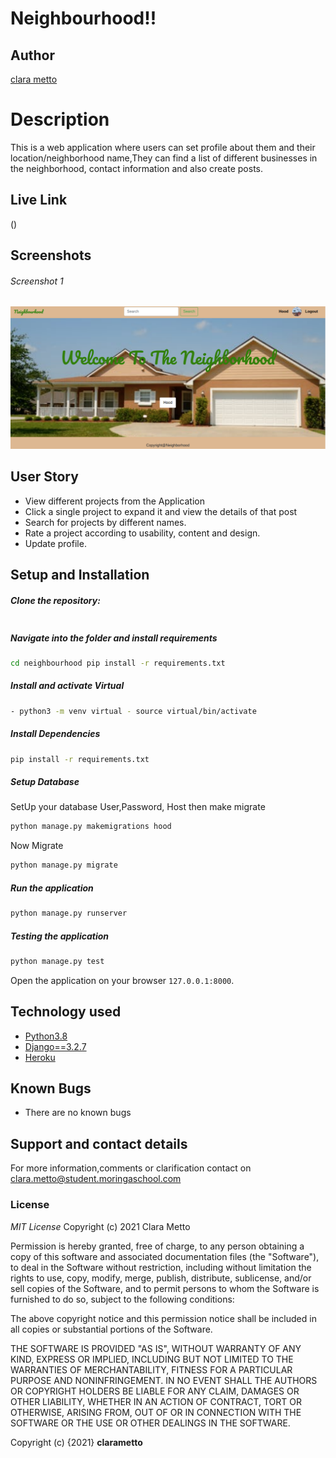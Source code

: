 # Neighbourhood!!
## Author
[clara metto]()
# Description
This is a web application where users can set profile about them and their location/neighborhood name,They can find a list of different businesses in the neighborhood, contact information and also create posts.

##  Live Link
 ()
## Screenshots
###### Screenshot 1

<img src="static/images/Neighbor.png">



## User Story
* View different projects from the Application
* Click a single project to expand it and view the details of that post
* Search for projects by different names.
* Rate a project according to usability, content and design.
* Update profile.
## Setup and Installation
##### Clone the repository:
 ```bash
```
##### Navigate into the folder and install requirements
 ```bash
cd neighbourhood pip install -r requirements.txt
```
##### Install and activate Virtual
 ```bash
- python3 -m venv virtual - source virtual/bin/activate
```
##### Install Dependencies
 ```bash
 pip install -r requirements.txt
```
##### Setup Database
  SetUp your database User,Password, Host then make migrate
 ```bash
python manage.py makemigrations hood
 ```
 Now Migrate
 ```bash
 python manage.py migrate
```
##### Run the application
 ```bash
 python manage.py runserver
```
##### Testing the application
 ```bash
 python manage.py test
```
Open the application on your browser `127.0.0.1:8000`.
## Technology used
* [Python3.8](https://www.python.org/)
* [Django==3.2.7](https://docs.djangoproject.com/en/2.2/)
* [Heroku](https://heroku.com)
## Known Bugs
* There are no known bugs
## Support and contact details
For more information,comments or clarification contact on clara.metto@student.moringaschool.com
### License
*MIT License*
Copyright (c) 2021 Clara Metto

Permission is hereby granted, free of charge, to any person obtaining a copy
of this software and associated documentation files (the "Software"), to deal
in the Software without restriction, including without limitation the rights
to use, copy, modify, merge, publish, distribute, sublicense, and/or sell
copies of the Software, and to permit persons to whom the Software is
furnished to do so, subject to the following conditions:

The above copyright notice and this permission notice shall be included in all
copies or substantial portions of the Software.

THE SOFTWARE IS PROVIDED "AS IS", WITHOUT WARRANTY OF ANY KIND, EXPRESS OR
IMPLIED, INCLUDING BUT NOT LIMITED TO THE WARRANTIES OF MERCHANTABILITY,
FITNESS FOR A PARTICULAR PURPOSE AND NONINFRINGEMENT. IN NO EVENT SHALL THE
AUTHORS OR COPYRIGHT HOLDERS BE LIABLE FOR ANY CLAIM, DAMAGES OR OTHER
LIABILITY, WHETHER IN AN ACTION OF CONTRACT, TORT OR OTHERWISE, ARISING FROM,
OUT OF OR IN CONNECTION WITH THE SOFTWARE OR THE USE OR OTHER DEALINGS IN THE
SOFTWARE.

Copyright (c) {2021} **clarametto**